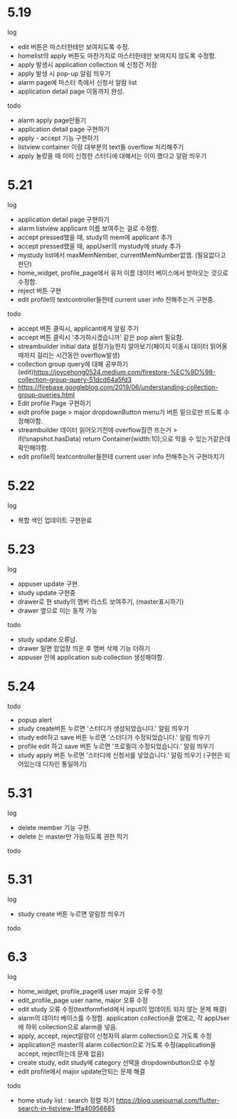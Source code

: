 # 5.19
log
 - edit 버튼은 마스터한테만 보여지도록 수정.  
 - homelist의 apply 버튼도 마찬가지로 마스터한테만 보여지지 않도록 수정함.  
 - apply 발생시 application collection 에 신청건 저장
 - apply 발생 시 pop-up 알림 띄우기 
 - alarm page에 마스터 측에서 신청서 알람 list 
 - application detail page 이동까지 완성.

todo
 - alarm apply page만들기 
 - application detail page 구현하기 
 - apply - accept 기능 구현하기 
 - listview container 이랑 대부분의 text들 overflow 처리해주기 
 - apply 눌렀을 때 이미 신청한 스터디에 대해서는 이미 했다고 알람 띄우기 

# 5.21
log
 - application detail page 구현하기 
 - alarm listview applicant 이름 보여주는 걸로 수정함.
 - accept pressed했을 때, study의 mem에 applicant 추가
 - accept pressed했을 때, appUser의 mystudy에 study 추가
 - mystudy list에서 maxMemNember, currentMemNumber없앰. (필요없다고 판단)
 - home_widget, profile_page에서 유저 이름 데이터 베이스에서 받아오는 것으로 수정함. 
 - reject 버튼 구현
 - edit profile의 textcontroller들한테 current user info 전해주는거 구현중.

todo
 - accept 버튼 클릭시, applicant에게 알림 주기 
 - accept 버튼 클릭시 '추가하시겠습니까' 같은 pop alert 필요함. 
 - streambuilder initial data 설정가능한지 알아보기(페이지 이동시 데이터 읽어올때까지 걸리는 시간동안 overflow발생)
 - collection group query에 대해 공부하기(edit)https://joycehong0524.medium.com/firestore-%EC%9D%98-collection-group-query-51dcd64a5fd3
 - https://firebase.googleblog.com/2019/06/understanding-collection-group-queries.html
 - Edit profile Page 구현하기  
 - eidt profile page > major dropdownButton menu가 버튼 밑으로만 뜨도록 수정해야함. 
 - streambuilder 데이터 읽어오기전에 overflow잠깐 뜨는거 >  if(!snapshot.hasData) return Container(width:10);으로 막을 수 있는거같은데 확인해야함.
 - edit profile의 textcontroller들한테 current user info 전해주는거 구현마치기 

# 5.22
log
 - 복합 색인 업데이트 구현완료 

# 5.23
log
 - appuser update 구현. 
 - study update 구현중
 - drawer로 현 study의 맴버 리스트 보여주기, (master표시하기)
 - drawer 옆으로 미는 동작 가능

todo
 - study update 오류남. 
 - drawer 밀면 팝업창 띄운 후 맴버 삭제 기능 더하기
 - appuser 안에 application sub collection 생성해야함. 
 
 # 5.24
 
 todo
  - popup alert
  - study create버튼 누르면 '스터디가 생성되었습니다.' 알림 띄우기
  - study edit하고 save 버튼 누르면 '스터디가 수정되었습니다.' 알림 띄우기
  - profile edit 하고 save 버튼 누르면 '프로필이 수정되었습니다.' 알림 띄우기
  - study apply 버튼 누르면 '스터디에 신청서를 넣었습니다.' 알림 띄우기 (구현은 되어있는데 디자인 통일하기)

# 5.31
 
  log
  - delete member 기능 구현.
  - delete 는 master만 가능하도록 권한 막기 
  
  todo
  
 # 5.31
 
 log
 - study create 버튼 누르면 알림창 띄우기 
  
 todo
 
 # 6.3
 
 log
 - home_widget, profile_page에 user major 오류 수정
 - edit_profile_page user name, major 오류 수정
 - edit study 오류 수정(textformfield에서 input이 업데이트 되지 않는 문제 해결)
 - alarm의 데이터 베이스를 수정함. application collection을 없애고, 각 appUser에 하위 collection으로 alarm을 넣음. 
 - apply, accept, reject알람이 신청자의 alarm collection으로 가도록 수정
 - application은 master의 alarm collection으로 가도록 수정(application을 accept, reject하는데 문제 없음)
 - create study, edit study에 category 선택을 dropdownbutton으로 수정
 - edit profile에서 major update안되는 문제 해결
 
 todo
 - home study list : search 정렬 하기 https://blog.usejournal.com/flutter-search-in-listview-1ffa40956685
 


  

